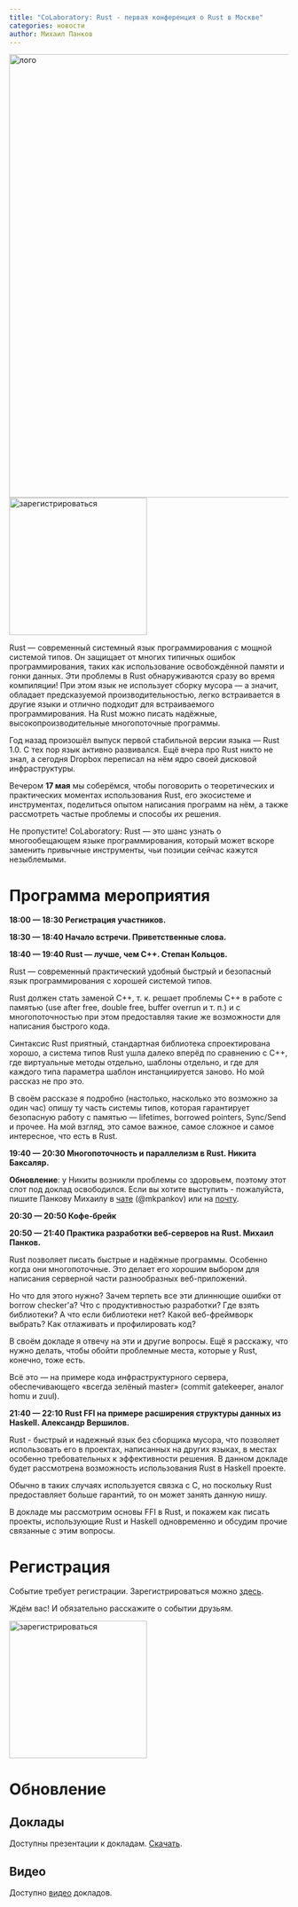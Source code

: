 ```yaml
---
title: "CoLaboratory: Rust - первая конференция о Rust в Москве"
categories: новости
author: Михаил Панков
---
```


<a href="https://laboratoriya-kasperskogo.timepad.ru/event/323535/">
<img src="/images/2016-04-25-colaboratory-rust/splash.jpg" alt="лого" style="width: 800px;"/>
</a>

<a href="https://laboratoriya-kasperskogo.timepad.ru/event/323535/">
<img src="/images/2016-04-25-colaboratory-rust/button.png" alt="зарегистрироваться" style="width: 248px;"/>
</a>

Rust — современный системный язык программирования с мощной системой типов. Он
защищает от многих типичных ошибок программирования, таких как использование
освобождённой памяти и гонки данных. Эти проблемы в Rust обнаруживаются сразу во
время компиляции! При этом язык не использует сборку мусора — а значит, обладает
предсказуемой производительностью, легко встраивается в другие языки и отлично
подходит для встраиваемого программирования. На Rust можно писать надёжные,
высокопроизводительные многопоточные программы.

Год назад произошёл выпуск первой стабильной версии языка — Rust 1.0. С тех пор
язык активно развивался. Ещё вчера про Rust никто не знал, а сегодня Dropbox
переписал на нём ядро своей дисковой инфраструктуры.

Вечером **17 мая** мы соберёмся, чтобы поговорить о теоретических и практических
моментах использования Rust, его экосистеме и инструментах, поделиться опытом
написания программ на нём, а также рассмотреть частые проблемы и способы их
решения.

Не пропустите! CoLaboratory: Rust — это шанс узнать о многообещающем языке
программирования, который может вскоре заменить привычные инструменты, чьи
позиции сейчас кажутся незыблемыми.

<!--cut-->

# Программа мероприятия

**18:00 — 18:30 Регистрация участников.**

**18:30 — 18:40 Начало встречи. Приветственные слова.**

**18:40 — 19:40 Rust — лучше, чем C++. Степан Кольцов.**

Rust — современный практический удобный быстрый и безопасный язык
программирования с хорошей системой типов.

Rust должен стать заменой C++, т. к. решает проблемы C++ в работе с памятью (use
after free, double free, buffer overrun и т. п.) и с многопоточностью при этом
предоставляя такие же возможности для написания быстрого кода.

Синтаксис Rust приятный, стандартная библиотека спроектирована хорошо, а система
типов Rust ушла далеко вперёд по сравнению с C++, где виртуальные методы
отдельно, шаблоны отдельно, и где для каждого типа параметра шаблон
инстанциируется заново. Но мой рассказ не про это.

В своём рассказе я подробно (настолько, насколько это возможно за один час)
опишу ту часть системы типов, которая гарантирует безопасную работу с памятью —
lifetimes, borrowed pointers, Sync/Send и прочее. На мой взгляд, это самое
важное, самое сложное и самое интересное, что есть в Rust.

**19:40 — 20:30 Многопоточность и параллелизм в Rust. Никита Баксаляр.**

**Обновление**: у Никиты возникли проблемы со здоровьем, поэтому этот слот под доклад
освободился. Если вы хотите выступить - пожалуйста, пишите Панкову Михаилу в 
[чате](https://gitter.im/ruRust/general) (@mkpankov) или на 
[почту](https://rustycrate.ru/contacts.html).

**20:30 — 20:50 Кофе-брейк**

**20:50 — 21:40 Практика разработки веб-серверов на Rust. Михаил Панков.**

Rust позволяет писать быстрые и надёжные программы. Особенно когда они
многопоточные. Это делает его хорошим выбором для написания серверной части
разнообразных веб-приложений.

Но что для этого нужно? Зачем терпеть все эти длиннющие ошибки от borrow
checker'а? Что с продуктивностью разработки? Где взять библиотеки? А что если
библиотеки нет? Какой веб-фреймворк выбрать? Как отлаживать и профилировать код?

В своём докладе я отвечу на эти и другие вопросы. Ещё я расскажу, что нужно
делать, чтобы обойти проблемные места, которые у Rust, конечно, тоже есть.

Всё это — на примере кода инфраструктурного сервера, обеспечивающего «всегда
зелёный master» (commit gatekeeper, аналог homu и zuul).

**21:40 — 22:10 Rust FFI на примере расширения структуры данных из Haskell.
Александр Вершилов.**

Rust - быстрый и надежный язык без сборщика мусора, что позволяет использовать
его в проектах, написанных на других языках, в местах особенно требовательных к
эффективности решения. В данном докладе будет рассмотрена возможность
использования Rust в Haskell проекте.

Обычно в таких случаях используется связка с C, но поскольку Rust предоставляет
больше гарантий, то он может занять данную нишу.

В докладе мы рассмотрим основы FFI в Rust, и покажем как писать проекты,
использующие Rust и Haskell одновременно и обсудим прочие связанные с этим
вопросы.

# Регистрация

Событие требует регистрации. Зарегистрироваться можно
[здесь](https://laboratoriya-kasperskogo.timepad.ru/event/323535/).

Ждём вас! И обязательно расскажите о событии друзьям.

<a href="https://laboratoriya-kasperskogo.timepad.ru/event/323535/">
<img src="/images/2016-04-25-colaboratory-rust/button.png" alt="зарегистрироваться" style="width: 248px;"/>
</a>

# Обновление

## Доклады

Доступны презентации к докладам. [Скачать](https://rustycrate.ru/%D0%BD%D0%BE%D0%B2%D0%BE%D1%81%D1%82%D0%B8/2016/04/25/colaboratory-rust.html).

## Видео

Доступно [видео](https://www.youtube.com/playlist?list=PL2VfLXgokbzPTnJGQixiHErR1iQDTfobf) докладов.
